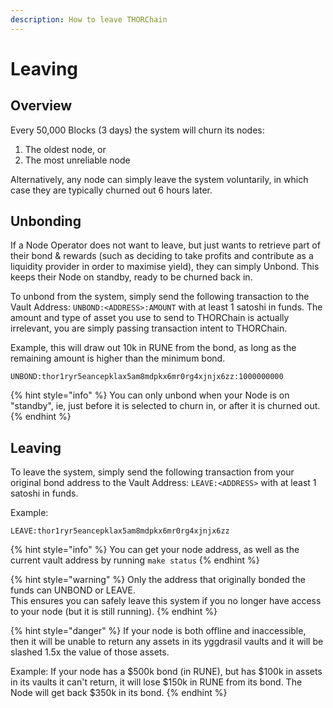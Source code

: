 ```yaml
---
description: How to leave THORChain
---
```


# Leaving

## Overview

Every 50,000 Blocks \(3 days\) the system will churn its nodes:

1. The oldest node, or
2. The most unreliable node

Alternatively, any node can simply leave the system voluntarily, in which case they are typically churned out 6 hours later. 

## Unbonding

If a Node Operator does not want to leave, but just wants to retrieve part of their bond & rewards \(such as deciding to take profits and contribute as a liquidity provider in order to maximise yield\), they can simply Unbond. This keeps their Node on standby, ready to be churned back in. 

To unbond from the system, simply send the following transaction to the Vault Address: `UNBOND:<ADDRESS>:AMOUNT` with at least 1 satoshi in funds. The amount and type of asset you use to send to THORChain is actually irrelevant, you are simply passing transaction intent to THORChain. 

Example, this will draw out 10k in RUNE from the bond, as long as the remaining amount is higher than the minimum bond. 

`UNBOND:thor1ryr5eancepklax5am8mdpkx6mr0rg4xjnjx6zz:1000000000`

{% hint style="info" %}
You can only unbond when your Node is on "standby", ie, just before it is selected to churn in, or after it is churned out. 
{% endhint %}

## Leaving

To leave the system, simply send the following transaction from your original bond address to the Vault Address: `LEAVE:<ADDRESS>` with at least 1 satoshi in funds. 

Example:

`LEAVE:thor1ryr5eancepklax5am8mdpkx6mr0rg4xjnjx6zz`

{% hint style="info" %}
You can get your node address, as well as the current vault address by running `make status`
{% endhint %}

{% hint style="warning" %}
Only the address that originally bonded the funds can UNBOND or LEAVE.   
This ensures you can safely leave this system if you no longer have access to your node \(but it is still running\). 
{% endhint %}

{% hint style="danger" %}
If your node is both offline and inaccessible, then it will be unable to return any assets in its yggdrasil vaults and it will be slashed 1.5x the value of those assets. 

Example: If your node has a $500k bond \(in RUNE\), but has $100k in assets in its vaults it can't return, it will lose $150k in RUNE from its bond. The Node will get back $350k in its bond. 
{% endhint %}



